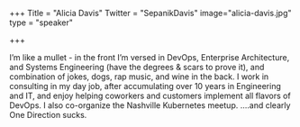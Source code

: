 +++
Title = "Alicia Davis"
Twitter = "SepanikDavis"
image="alicia-davis.jpg"
type = "speaker"

+++

I’m like a mullet - in the front I’m versed in DevOps, Enterprise Architecture, and Systems Engineering (have the degrees & scars to prove it), and combination of jokes, dogs, rap music, and wine in the back. I work in consulting in my day job, after accumulating over 10 years in Engineering and IT, and enjoy helping coworkers and customers implement all flavors of DevOps. I also co-organize the Nashville Kubernetes meetup.
….and clearly One Direction sucks.
